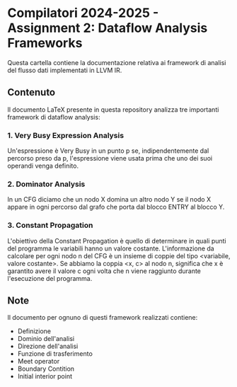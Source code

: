 # Compilatori 2024-2025 - Assignment 2: Dataflow Analysis Frameworks

Questa cartella contiene la documentazione relativa ai framework di analisi del flusso dati implementati in LLVM IR.

## Contenuto

Il documento LaTeX presente in questa repository analizza tre importanti framework di dataflow analysis:

### 1. Very Busy Expression Analysis
Un'espressione è  Very Busy in un punto p se, indipendentemente dal percorso preso da p, l'espressione viene usata prima che uno dei suoi operandi venga definito.

### 2. Dominator Analysis
In un CFG diciamo che un nodo X domina un altro nodo Y se il nodo X appare in ogni percorso dal grafo che porta dal blocco ENTRY al blocco Y.

### 3. Constant Propagation
L'obiettivo della Constant Propagation è quello di determinare in quali punti del programma le variabili hanno un valore costante.
L'informazione da calcolare per ogni nodo n del CFG è un insieme di coppie del tipo <variabile, valore costante>. 
Se abbiamo la coppia <x, c> al nodo n, significa che x è garantito avere il valore c ogni volta che n viene raggiunto durante l'esecuzione del programma.


## Note
Il documento per ognuno di questi framework realizzati contiene:
- Definizione
- Dominio dell'analisi
- Direzione dell'analisi
- Funzione di trasferimento
- Meet operator
- Boundary Contition
- Initial interior point


